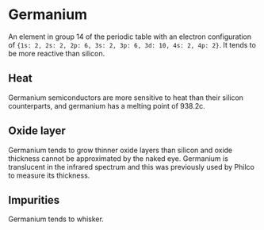 Germanium
==  
An element in group 14 of the periodic table with an electron configuration of `{1s: 2, 2s: 2, 2p: 6, 3s: 2, 3p: 6, 3d: 10, 4s: 2, 4p: 2}`. It tends to be more reactive than silicon.  

## Heat
Germanium semiconductors are more sensitive to heat than their silicon counterparts, and germanium has a melting point of 938.2c.

## Oxide layer

Germanium tends to grow thinner oxide layers than silicon and oxide thickness cannot be approximated by the naked eye. Germanium is translucent in the infrared spectrum and this was previously used by Philco to measure its thickness.

## Impurities  

Germanium tends to whisker.
